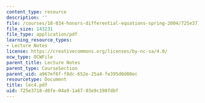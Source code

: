 ```yaml
---
content_type: resource
description: ''
file: /courses/18-034-honors-differential-equations-spring-2004/725e3718d6fe04a91a6703e9c198fdbf_lec4.pdf
file_size: 143231
file_type: application/pdf
learning_resource_types:
- Lecture Notes
license: https://creativecommons.org/licenses/by-nc-sa/4.0/
ocw_type: OCWFile
parent_title: Lecture Notes
parent_type: CourseSection
parent_uid: a967ef6f-f8dc-652e-25a4-fe395d0d00ec
resourcetype: Document
title: lec4.pdf
uid: 725e3718-d6fe-04a9-1a67-03e9c198fdbf
---
```

